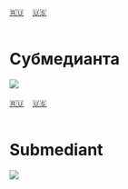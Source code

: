 <span id="ru"><a href='#ru'>🇷🇺</a> &nbsp;&nbsp;&nbsp;<a href='#en'>🇺🇸</a> &nbsp;&nbsp;&nbsp;</span><br><br>
# Субмедианта

![](https://github.com/stolbitsa/stolbitsa/assets/149964365/8bf227c4-9d80-4166-b920-50b6b22816b6)<br><br>
<span id="en"><a href='#ru'>🇷🇺</a> &nbsp;&nbsp;&nbsp;<a href='#en'>🇺🇸</a> &nbsp;&nbsp;&nbsp;</span><br><br>
# Submediant

![](https://github.com/stolbitsa/stolbitsa/assets/149964365/8bf227c4-9d80-4166-b920-50b6b22816b6)
<br><br>

